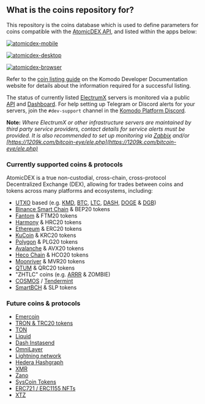 ## What is the coins repository for?

This repository is the coins database which is used to define parameters for coins compatible with the [AtomicDEX API](https://github.com/KomodoPlatform/atomicDEX-API/), and listed within the apps below:

[![atomicdex-mobile](https://user-images.githubusercontent.com/35845239/226103567-6d6872de-b0aa-4b87-9ba6-b692be314861.png)](https://atomicdex.io/en/mobile/)

[![atomicdex-desktop](https://user-images.githubusercontent.com/35845239/226103576-a0336fcb-0d8e-47db-bf66-6ec779c35f1c.png)](https://github.com/KomodoPlatform/atomicDEX-Desktop)

[![atomicdex-browser](https://user-images.githubusercontent.com/35845239/226103583-0c1f1b73-80a0-4123-8a4a-bdc2bccd9594.png)](https://app.atomicdex.io)
 
Refer to the [coin listing guide](https://developers.komodoplatform.com/basic-docs/atomicdex/atomicdex-tutorials/listing-a-coin-on-atomicdex.html) on the Komodo Developer Documentation website for details about the information required for a successful listing.

The status of currently listed [ElectrumX](https://electrumx.readthedocs.io/en/latest/) servers is monitored via a public [API](https://electrum-status.dragonhound.info/api/v1/electrums_status) and [Dashboard](https://stats.kmd.io/atomicdex/electrum_status/). For help setting up Telegram or Discord alerts for your servers, join the `#dev-support` channel in the [Komodo Platform Discord](https://komodoplatform.com/discord).

**Note:** _Where ElectrumX or other infrastructure servers are maintained by third party service providers, contact details for service alerts must be provided. It is also recommended to set up monitoring via [Zabbix](https://www.zabbix.com/) and/or [https://1209k.com/bitcoin-eye/ele.php](https://1209k.com/bitcoin-eye/ele.php)_



### Currently supported coins & protocols

AtomicDEX is a true non-custodial, cross-chain, cross-protocol Decentralized Exchange (DEX), allowing for trades between coins and tokens across many platforms and ecosystems, including:

- [UTXO](https://utxo-alliance.org/) based (e.g. [KMD](https://komodoplatform.com/), [BTC](https://www.bitcoin.com/), [LTC](https://litecoin.com/en/), [DASH](https://www.dash.org/), [DOGE](https://dogecoin.com/) & [DGB](https://digibyte.org/en-us/))
- [Binance Smart Chain](https://www.binance.com/en/blog/ecosystem/introducing-bnb-chain-the-evolution-of-binance-smart-chain-421499824684903436) & BEP20 tokens
- [Fantom](https://fantom.foundation/) & FTM20 tokens
- [Harmony](https://github.com/harmony-one/HRC) & HRC20 tokens
- [Ethereum](https://ethereum.org/en/) & ERC20 tokens
- [KuCoin](https://www.kucoin.com/) & KRC20 tokens
- [Polygon](https://polygon.technology/) & PLG20 tokens
- [Avalanche](https://www.avax.com/) & AVX20 tokens
- [Heco Chain](https://www.hecochain.com/en-us/) & HCO20 tokens
- [Moonriver](https://moonbeam.network/networks/moonriver/) & MVR20 tokens
- [QTUM](https://www.qtum.org/) & QRC20 tokens
- "ZHTLC" coins (e.g. [ARRR](https://pirate.black/) & ZOMBIE)
- [COSMOS](https://cosmos.network/) / [Tendermint](https://tendermint.com/)
- [SmartBCH](https://smartbch.org/) & SLP tokens


### Future coins & protocols

- [Emercoin](https://github.com/KomodoPlatform/atomicDEX-API/issues/1700)
- [TRON & TRC20 tokens](https://github.com/KomodoPlatform/atomicDEX-API/issues/1542)
- [TON](https://github.com/KomodoPlatform/atomicDEX-API/issues/1531)
- [Liquid](https://github.com/KomodoPlatform/atomicDEX-API/issues/1267)
- [Dash Instasend](https://github.com/KomodoPlatform/atomicDEX-API/issues/1136)
- [OmniLayer](https://github.com/KomodoPlatform/atomicDEX-API/issues/1087)
- [Lightning network](https://github.com/KomodoPlatform/atomicDEX-API/issues/1045)
- [Hedera Hashgraph](https://github.com/KomodoPlatform/atomicDEX-API/issues/979)
- [XMR](https://github.com/KomodoPlatform/atomicDEX-API/issues/956)
- [Zano](https://github.com/KomodoPlatform/atomicDEX-API/issues/942)
- [SysCoin Tokens](https://github.com/KomodoPlatform/atomicDEX-API/issues/938)
- [ERC721 / ERC1155 NFTs](https://github.com/KomodoPlatform/atomicDEX-API/issues/900)
- [XTZ](https://github.com/KomodoPlatform/atomicDEX-API/issues/632)

